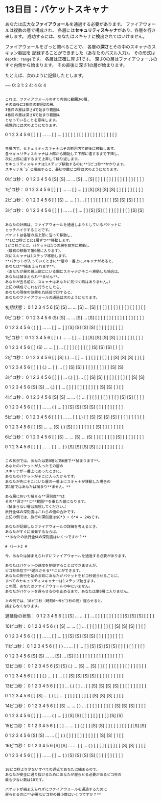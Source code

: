 # 13日目：パケットスキャナ #

あなたは広大な**ファイアウォール**を通過する必要があります。
ファイアウォールは複数の層で構成され、
各層には**セキュリティスキャナ**があり、各層を行き来します。
成功するには、あなたはスキャナに検出されてはいけません。

ファイアウォールをざっと調べることで、
各層の**深さ**とその中のスキャナのスキャン範囲を
記録することができました（あなたのパズル入力）。
その形式は`depth: range`です。
各層は正確に厚さ1です。
深さ0の層はファイアウォールのすぐ内側から始まります。
その直後に深さ1の層が始まります。

たとえば、次のように記録したとします。

~~
0: 3
1: 2
4: 4
6: 4
~~~

これは、ファイアウォールのすぐ内側に範囲3の層、
その直後に2番目の範囲2の層、
3番目の層は深さ4で始まり範囲4、
4番目の層は深さ6で始まり範囲4、
となっていることを意味します。
視覚的には次のようになります。

~~~
 0   1   2   3   4   5   6
[ ] [ ] ... ... [ ] ... [ ]
[ ] [ ]         [ ]     [ ]
[ ]             [ ]     [ ]
                [ ]     [ ]
~~~

各層内で、セキュリティスキャナはその範囲内で前後に移動します。
各セキュリティスキャナは上部から開始して下部に達するまで下降し、
次に上部に達するまで上昇して繰り返します。
セキュリティスキャナは1ステップ移動するのに**1ピコ秒**かかります。
スキャナを`S`と描画すると、最初の数ピコ秒は次のようになります。

~~~
0ピコ秒：
 0   1   2   3   4   5   6
[S] [S] ... ... [S] ... [S]
[ ] [ ]         [ ]     [ ]
[ ]             [ ]     [ ]
                [ ]     [ ]

1ピコ秒：
 0   1   2   3   4   5   6
[ ] [ ] ... ... [ ] ... [ ]
[S] [S]         [S]     [S]
[ ]             [ ]     [ ]
                [ ]     [ ]

2ピコ秒：
 0   1   2   3   4   5   6
[ ] [S] ... ... [ ] ... [ ]
[ ] [ ]         [ ]     [ ]
[S]             [S]     [S]
                [ ]     [ ]

3ピコ秒：
 0   1   2   3   4   5   6
[ ] [ ] ... ... [ ] ... [ ]
[S] [S]         [ ]     [ ]
[ ]             [ ]     [ ]
                [S]     [S]
~~~

あなたの計画は、ファイアウォールを通過しようとしているパケットに
ヒッチハイクすることです。
パケットは各層の最上部に沿って移動し、
**1ピコ秒ごとに1層ずつ**移動します。
1ピコ秒ごとに、パケットは1つの層を前方に移動し
（最初の移動で第0層に入ります）、
次にスキャナは1ステップ移動します。
**パケットが入っていくときに**層の一番上にスキャナがあると、
あなたは**捕まえられます**。
（あなたが層の最上部ににいる間にスキャナがそこへ移動した場合は、
あなたは捕まえられ**ません**。
あなたが去る前に、スキャナはあなたに気づく暇はありません。）
上記の構成でこれを行うとしたら、
あなたの現在の位置を丸括弧で印すると、
あなたのファイアウォールの通過は次のようになります。

~~~
初期状態：
 0   1   2   3   4   5   6
[S] [S] ... ... [S] ... [S]
[ ] [ ]         [ ]     [ ]
[ ]             [ ]     [ ]
                [ ]     [ ]

0ピコ秒：
 0   1   2   3   4   5   6
(S) [S] ... ... [S] ... [S]
[ ] [ ]         [ ]     [ ]
[ ]             [ ]     [ ]
                [ ]     [ ]

 0   1   2   3   4   5   6
( ) [ ] ... ... [ ] ... [ ]
[S] [S]         [S]     [S]
[ ]             [ ]     [ ]
                [ ]     [ ]


1ピコ秒：
 0   1   2   3   4   5   6
[ ] ( ) ... ... [ ] ... [ ]
[S] [S]         [S]     [S]
[ ]             [ ]     [ ]
                [ ]     [ ]

 0   1   2   3   4   5   6
[ ] (S) ... ... [ ] ... [ ]
[ ] [ ]         [ ]     [ ]
[S]             [S]     [S]
                [ ]     [ ]


2ピコ秒：
 0   1   2   3   4   5   6
[ ] [S] (.) ... [ ] ... [ ]
[ ] [ ]         [ ]     [ ]
[S]             [S]     [S]
                [ ]     [ ]

 0   1   2   3   4   5   6
[ ] [ ] (.) ... [ ] ... [ ]
[S] [S]         [ ]     [ ]
[ ]             [ ]     [ ]
                [S]     [S]


3ピコ秒：
 0   1   2   3   4   5   6
[ ] [ ] ... (.) [ ] ... [ ]
[S] [S]         [ ]     [ ]
[ ]             [ ]     [ ]
                [S]     [S]

 0   1   2   3   4   5   6
[S] [S] ... (.) [ ] ... [ ]
[ ] [ ]         [ ]     [ ]
[ ]             [S]     [S]
                [ ]     [ ]


4ピコ秒：
 0   1   2   3   4   5   6
[S] [S] ... ... ( ) ... [ ]
[ ] [ ]         [ ]     [ ]
[ ]             [S]     [S]
                [ ]     [ ]

 0   1   2   3   4   5   6
[ ] [ ] ... ... ( ) ... [ ]
[S] [S]         [S]     [S]
[ ]             [ ]     [ ]
                [ ]     [ ]


5ピコ秒：
 0   1   2   3   4   5   6
[ ] [ ] ... ... [ ] (.) [ ]
[S] [S]         [S]     [S]
[ ]             [ ]     [ ]
                [ ]     [ ]

 0   1   2   3   4   5   6
[ ] [S] ... ... [S] (.) [S]
[ ] [ ]         [ ]     [ ]
[S]             [ ]     [ ]
                [ ]     [ ]


6ピコ秒：
 0   1   2   3   4   5   6
[ ] [S] ... ... [S] ... (S)
[ ] [ ]         [ ]     [ ]
[S]             [ ]     [ ]
                [ ]     [ ]

 0   1   2   3   4   5   6
[ ] [ ] ... ... [ ] ... ( )
[S] [S]         [S]     [S]
[ ]             [ ]     [ ]
                [ ]     [ ]
~~~

この状況では、あなたは第0層と第6層で**捕まります**。
あなたのパケットが入ったその層の
スキャナが一番上にあったときに、
あなたのパケットがそこに入ったからです。
あなたが先にそこにいた層の一番上にスキャナが移動した場合の
第1層ではあなたは捕まり**ません。**

ある層において捕まる**深刻度**は
その**深さ**に**範囲**を乗じた値になります。
（捕まらない層は無視してください。）
旅行全体の深刻度はこれらの値の合計です。
上記の例では、旅行の深刻度は$0*3 + 6*4 = 24$です。

あなたが記録したファイアウォールの詳細を考えるとき、
あなたがすぐに出発するならば、
**あなたの旅行全体の深刻度はいくつですか？**

# パート2 #

今、あなたは捕まえられずにファイアウォールを通過する必要があります。

あなたはパケットの速度を制御することはできませんが、
ピコ秒単位で**遅れさせる**ことができます。
あなたの旅行を始める前にあなたがパケットをピコ秒遅らせるごとに、
すべてのセキュリティスキャナーは1ステップ動きます。
この間、あなたはファイアウォールの中にいません。
あなたがパケットを遅らせるのを止めるまで、あなたは第0層に入りません。

上の例では、10ピコ秒（時刻0～9ピコ秒の間）遅らせると、
捕まらなくなります。

~~~
遅延後の状態：
 0   1   2   3   4   5   6
[ ] [S] ... ... [ ] ... [ ]
[ ] [ ]         [ ]     [ ]
[S]             [S]     [S]
                [ ]     [ ]

10ピコ秒：
 0   1   2   3   4   5   6
( ) [S] ... ... [ ] ... [ ]
[ ] [ ]         [ ]     [ ]
[S]             [S]     [S]
                [ ]     [ ]

 0   1   2   3   4   5   6
( ) [ ] ... ... [ ] ... [ ]
[S] [S]         [S]     [S]
[ ]             [ ]     [ ]
                [ ]     [ ]


11ピコ秒：
 0   1   2   3   4   5   6
[ ] ( ) ... ... [ ] ... [ ]
[S] [S]         [S]     [S]
[ ]             [ ]     [ ]
                [ ]     [ ]

 0   1   2   3   4   5   6
[S] (S) ... ... [S] ... [S]
[ ] [ ]         [ ]     [ ]
[ ]             [ ]     [ ]
                [ ]     [ ]


12ピコ秒：
 0   1   2   3   4   5   6
[S] [S] (.) ... [S] ... [S]
[ ] [ ]         [ ]     [ ]
[ ]             [ ]     [ ]
                [ ]     [ ]

 0   1   2   3   4   5   6
[ ] [ ] (.) ... [ ] ... [ ]
[S] [S]         [S]     [S]
[ ]             [ ]     [ ]
                [ ]     [ ]


13ピコ秒：
 0   1   2   3   4   5   6
[ ] [ ] ... (.) [ ] ... [ ]
[S] [S]         [S]     [S]
[ ]             [ ]     [ ]
                [ ]     [ ]

 0   1   2   3   4   5   6
[ ] [S] ... (.) [ ] ... [ ]
[ ] [ ]         [ ]     [ ]
[S]             [S]     [S]
                [ ]     [ ]


14ピコ秒：
 0   1   2   3   4   5   6
[ ] [S] ... ... ( ) ... [ ]
[ ] [ ]         [ ]     [ ]
[S]             [S]     [S]
                [ ]     [ ]

 0   1   2   3   4   5   6
[ ] [ ] ... ... ( ) ... [ ]
[S] [S]         [ ]     [ ]
[ ]             [ ]     [ ]
                [S]     [S]


15ピコ秒：
 0   1   2   3   4   5   6
[ ] [ ] ... ... [ ] (.) [ ]
[S] [S]         [ ]     [ ]
[ ]             [ ]     [ ]
                [S]     [S]

 0   1   2   3   4   5   6
[S] [S] ... ... [ ] (.) [ ]
[ ] [ ]         [ ]     [ ]
[ ]             [S]     [S]
                [ ]     [ ]


16ピコ秒：
 0   1   2   3   4   5   6
[S] [S] ... ... [ ] ... ( )
[ ] [ ]         [ ]     [ ]
[ ]             [S]     [S]
                [ ]     [ ]

 0   1   2   3   4   5   6
[ ] [ ] ... ... [ ] ... ( )
[S] [S]         [S]     [S]
[ ]             [ ]     [ ]
                [ ]     [ ]
~~~

10ピコ秒より少ないすべての遅延であなたは捕まるので、
あなたが安全に通り抜けるためにあなたが遅らせる必要があるピコ秒の
最も少ない数は10です。

パケットが捕まえられずにファイアウォールを通過するために
遅らせるのに**必要なピコ秒の最小数はいくつですか？**
